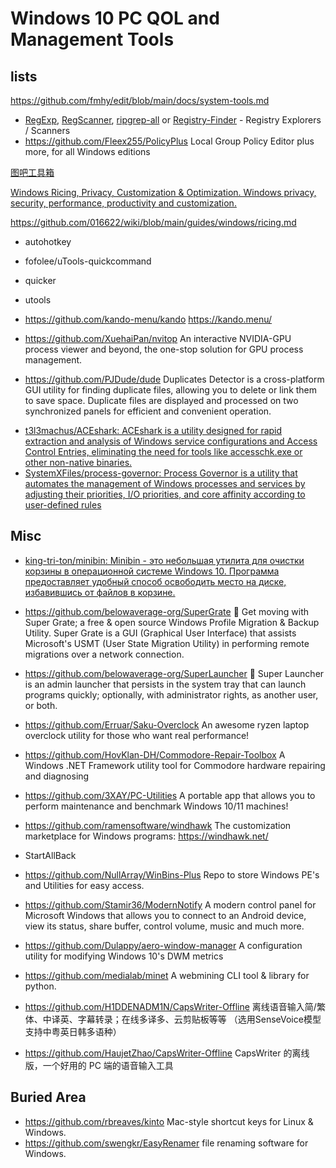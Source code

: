 # Windows 10 PC QOL and Management Tools

## lists

https://github.com/fmhy/edit/blob/main/docs/system-tools.md

* [RegExp](https://github.com/zodiacon/TotalRegistry), [RegScanner](https://www.nirsoft.net/utils/regscanner.html), [ripgrep-all](https://github.com/phiresky/ripgrep-all) or [Registry-Finder](https://registry-finder.com/) - Registry Explorers / Scanners
* https://github.com/Fleex255/PolicyPlus Local Group Policy Editor plus more, for all Windows editions

[图吧工具箱](https://www.tbtool.cn/)

[Windows Ricing, Privacy, Customization & Optimization. Windows privacy, security, performance, productivity and customization.](https://github.com/Courage-1984/Windows-Ricing-Privacy-Customization-Optimization)

https://github.com/016622/wiki/blob/main/guides/windows/ricing.md

* autohotkey
* fofolee/uTools-quickcommand
* quicker
* utools
* https://github.com/kando-menu/kando https://kando.menu/

* https://github.com/XuehaiPan/nvitop An interactive NVIDIA-GPU process viewer and beyond, the one-stop solution for GPU process management.
* https://github.com/PJDude/dude Duplicates Detector is a cross-platform GUI utility for finding duplicate files, allowing you to delete or link them to save space. Duplicate files are displayed and processed on two synchronized panels for efficient and convenient operation.


- [t3l3machus/ACEshark: ACEshark is a utility designed for rapid extraction and analysis of Windows service configurations and Access Control Entries, eliminating the need for tools like accesschk.exe or other non-native binaries.](https://github.com/t3l3machus/ACEshark)
- [SystemXFiles/process-governor: Process Governor is a utility that automates the management of Windows processes and services by adjusting their priorities, I/O priorities, and core affinity according to user-defined rules](https://github.com/SystemXFiles/process-governor)
## Misc

- [king-tri-ton/minibin: Minibin - это небольшая утилита для очистки корзины в операционной системе Windows 10. Программа предоставляет удобный способ освободить место на диске, избавившись от файлов в корзине.](https://github.com/king-tri-ton/minibin)

- https://github.com/belowaverage-org/SuperGrate 💾 Get moving with Super Grate; a free & open source Windows Profile Migration & Backup Utility. Super Grate is a GUI (Graphical User Interface) that assists Microsoft's USMT (User State Migration Utility) in performing remote migrations over a network connection.
- https://github.com/belowaverage-org/SuperLauncher 🚀 Super Launcher is an admin launcher that persists in the system tray that can launch programs quickly; optionally, with administrator rights, as another user, or both.
- https://github.com/Erruar/Saku-Overclock An awesome ryzen laptop overclock utility for those who want real performance!
- https://github.com/HovKlan-DH/Commodore-Repair-Toolbox A Windows .NET Framework utility tool for Commodore hardware repairing and diagnosing
- https://github.com/3XAY/PC-Utilities A portable app that allows you to perform maintenance and benchmark Windows 10/11 machines!
- https://github.com/ramensoftware/windhawk The customization marketplace for Windows programs: https://windhawk.net/
- StartAllBack
- https://github.com/NullArray/WinBins-Plus Repo to store Windows PE's and Utilities for easy access.
- https://github.com/Stamir36/ModernNotify A modern control panel for Microsoft Windows that allows you to connect to an Android device, view its status, share buffer, control volume, music and much more.
- https://github.com/Dulappy/aero-window-manager A configuration utility for modifying Windows 10's DWM metrics
- https://github.com/medialab/minet A webmining CLI tool & library for python.
- https://github.com/H1DDENADM1N/CapsWriter-Offline 离线语音输入简/繁体、中译英、字幕转录；在线多译多、云剪贴板等等 （选用SenseVoice模型 支持中粤英日韩多语种）
- https://github.com/HaujetZhao/CapsWriter-Offline CapsWriter 的离线版，一个好用的 PC 端的语音输入工具

## Buried Area

- https://github.com/rbreaves/kinto Mac-style shortcut keys for Linux & Windows.
- https://github.com/swengkr/EasyRenamer file renaming software for Windows.
